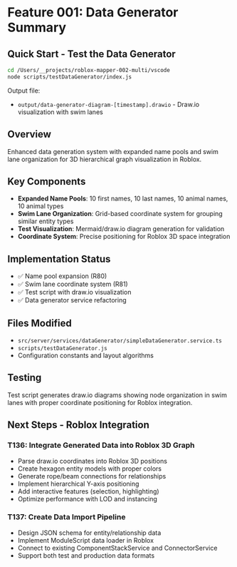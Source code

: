 # Feature 001: Data Generator Summary

## Quick Start - Test the Data Generator
```bash
cd /Users/__projects/roblox-mapper-002-multi/vscode
node scripts/testDataGenerator/index.js
```

Output file:
- `output/data-generator-diagram-[timestamp].drawio` - Draw.io visualization with swim lanes

## Overview
Enhanced data generation system with expanded name pools and swim lane organization for 3D hierarchical graph visualization in Roblox.

## Key Components
- **Expanded Name Pools**: 10 first names, 10 last names, 10 animal names, 10 animal types
- **Swim Lane Organization**: Grid-based coordinate system for grouping similar entity types
- **Test Visualization**: Mermaid/draw.io diagram generation for validation
- **Coordinate System**: Precise positioning for Roblox 3D space integration

## Implementation Status
- ✅ Name pool expansion (R80)
- ✅ Swim lane coordinate system (R81)
- ✅ Test script with draw.io visualization
- ✅ Data generator service refactoring

## Files Modified
- `src/server/services/dataGenerator/simpleDataGenerator.service.ts`
- `scripts/testDataGenerator.js`
- Configuration constants and layout algorithms

## Testing
Test script generates draw.io diagrams showing node organization in swim lanes with proper coordinate positioning for Roblox integration.

## Next Steps - Roblox Integration

### T136: Integrate Generated Data into Roblox 3D Graph
- Parse draw.io coordinates into Roblox 3D positions
- Create hexagon entity models with proper colors
- Generate rope/beam connections for relationships
- Implement hierarchical Y-axis positioning
- Add interactive features (selection, highlighting)
- Optimize performance with LOD and instancing

### T137: Create Data Import Pipeline
- Design JSON schema for entity/relationship data
- Implement ModuleScript data loader in Roblox
- Connect to existing ComponentStackService and ConnectorService
- Support both test and production data formats